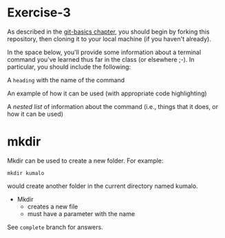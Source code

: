 # Exercise-3

As described in the [git-basics
chapter](https://info201.github.io/git-basics.html), you should begin
by forking this repository, then cloning it to your local machine (if
you haven't already).

In the space below, you'll provide some information about a terminal
command you've learned thus far in the class (or elsewhere ;-).  In particular, you
should include the following:

A `heading` with the name of the command

An example of how it can be used (with appropriate code highlighting)

A _nested list_ of information about the command (i.e., things that it does, or how it can be used)

# mkdir

Mkdir can be used to create a new folder. For example:

``` mkdir kumalo ```

would create another folder in the current directory named kumalo.

- Mkdir
  - creates a new file
  - must have a parameter with the name


See `complete` branch for answers.
